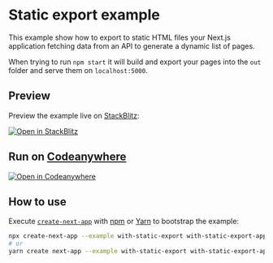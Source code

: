 # Static export example

This example show how to export to static HTML files your Next.js application fetching data from an API to generate a dynamic list of pages.

When trying to run `npm start` it will build and export your pages into the `out` folder and serve them on `localhost:5000`.

## Preview

Preview the example live on [StackBlitz](http://stackblitz.com/):

[![Open in StackBlitz](https://developer.stackblitz.com/img/open_in_stackblitz.svg)](https://stackblitz.com/github/vercel/next.js/tree/canary/examples/with-static-export)

## Run on [Codeanywhere](https://codeanywhere.com)

[![Open in Codeanywhere](https://codeanywhere.com/img/open-in-codeanywhere-btn.svg)](https://app.codeanywhere.com/#https://github.com/vercel/next.js/tree/canary/examples/with-static-export)

## How to use

Execute [`create-next-app`](https://github.com/vercel/next.js/tree/canary/packages/create-next-app) with [npm](https://docs.npmjs.com/cli/init) or [Yarn](https://yarnpkg.com/lang/en/docs/cli/create/) to bootstrap the example:

```bash
npx create-next-app --example with-static-export with-static-export-app
# or
yarn create next-app --example with-static-export with-static-export-app
```
